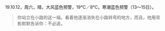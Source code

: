 <link href="../../css/style.css" rel="stylesheet" type="text/css" />

<span class="fzzy">19.10.12，周六，晴，大风蓝色预警，19℃／8℃，寒潮蓝色预警（13～15日）。

> <span class="wavy">你站立在小路的这一端，看着他逐渐消失在小路转弯的地方，而且，他用背影默默告诉你：不必追。

<div class="p">

